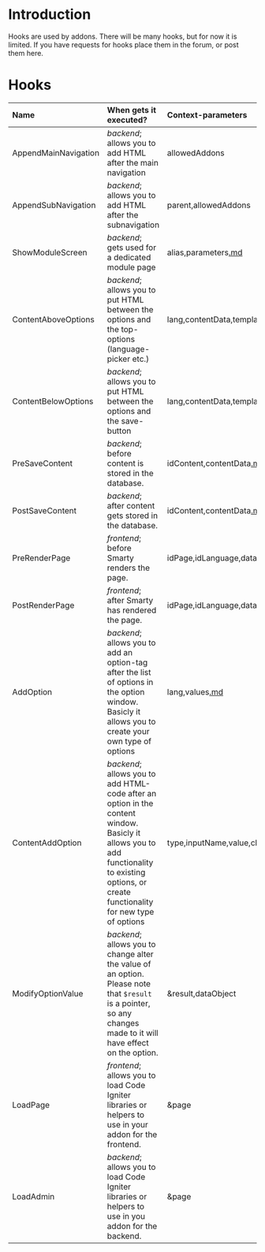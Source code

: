 # Introduction #

Hooks are used by addons. There will be many hooks, but for now it is limited. If you have requests for hooks place them in the forum, or post them here.

# Hooks #

|**Name**|**When gets it executed?**|**Context-parameters**|
|:-------|:-------------------------|:---------------------|
| AppendMainNavigation |_backend_; allows you to add HTML after the main navigation|allowedAddons|
|AppendSubNavigation|_backend_; allows you to add HTML after the subnavigation|parent,allowedAddons|
|ShowModuleScreen|_backend_; gets used for a dedicated module page|alias,parameters[.md](.md)|
|ContentAboveOptions|_backend_; allows you to put HTML between the options and the top-options (language-picker etc.)|lang,contentData,templates,title,allowedTemplates,settings|
|ContentBelowOptions|_backend_; allows you to put HTML between the options and the save-button|lang,contentData,templates,title,allowedTemplates,settings|
|PreSaveContent|_backend_; before content is stored in the database.|idContent,contentData[.md](.md)|
|PostSaveContent|_backend_; after content gets stored in the database.|idContent,contentData[.md](.md)|
|PreRenderPage|_frontend_; before Smarty renders the page.|idPage,idLanguage,dataObject,parameters[.md](.md),dataObjects[.md](.md)|
|PostRenderPage|_frontend_; after Smarty has rendered the page.|idPage,idLanguage,dataObject,parameters[.md](.md),dataObjects[.md](.md)|
|AddOption|_backend_; allows you to add an option-tag after the list of options in the option window. Basicly it allows you to create your own type of options|lang,values[.md](.md)|
|ContentAddOption|_backend_; allows you to add HTML-code after an option in the content window. Basicly it allows you to add functionality to existing options, or create functionality for new type of options|type,inputName,value,class,item[.md](.md)|
|ModifyOptionValue|_backend_; allows you to change alter the value of an option. Please note that `$result` is a pointer, so any changes made to it will have effect on the option.|&result,dataObject|
|LoadPage|_frontend_; allows you to load Code Igniter libraries or helpers to use in your addon for the frontend.|&page|
|LoadAdmin|_backend_; allows you to load Code Igniter libraries or helpers to use in you addon for the backend.|&page|